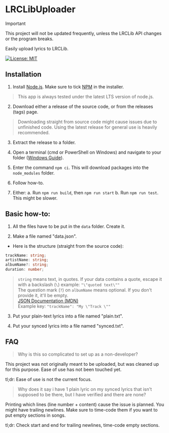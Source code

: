 # LRCLibUploader

> [!IMPORTANT]
> This project will not be updated frequently, unless the LRCLib API changes or the program breaks.

Easily upload lyrics to LRCLib.

[![License: MIT](https://img.shields.io/badge/License-MIT-yellow.svg)](https://opensource.org/licenses/MIT)

## Installation

1. Install [Node.js](https://nodejs.org/en). Make sure to tick [NPM](https://www.npmjs.com/) in the installer.
> This app is always tested under the latest LTS version of node.js.

2. Download either a release of the source code, or from the releases (tags) page.
> Downloading straight from source code might cause issues due to unfinished code. Using the latest release for general use is heavily recommended.

3. Extract the release to a folder.

4. Open a terminal (cmd or PowerShell on Windows) and navigate to your folder ([Windows Guide](https://www.digitalcitizen.life/command-prompt-how-use-basic-commands/)).

5. Enter the command `npm ci`. This will download packages into the `node_modules` folder.

6. Follow how-to.

7. Either:
  a. Run `npm run build`, then `npm run start`
  b. Run `npm run test`. This might be slower.

## Basic how-to:

1. All the files have to be put in the `data` folder. Create it.  

2. Make a file named "data.json".  

- Here is the structure (straight from the source code):

```ts
trackName: string;
artistName: string;
albumName?: string;
duration: number;
```

>`string` means text, in quotes. If your data contains a quote, escape it with a backslash (`\`)
example: `"\"quoted text\""`  
The question mark (`?`) on `albumName` means optional. If you don't provide it, it'll be empty.  
[JSON Documentation (MDN)](https://developer.mozilla.org/en-US/docs/Learn/JavaScript/Objects/JSON)  
Example key: `"trackName": "My \"Track \""`

3. Put your plain-text lyrics into a file named "plain.txt".  

4. Put your synced lyrics into a file named "synced.txt".  

## FAQ

> Why is this so complicated to set up as a non-developer?

This project was not originally meant to be uploaded, but was cleaned up for this purpose. Ease of use has not been touched yet.

tl;dr: Ease of use is not the current focus.

> Why does it say i have 1 plain lyric on my synced lyrics that isn't supposed to be there, but I have verified and there are none?

Printing which lines (line number + content) cause the issue is planned. You might have trailing newlines. Make sure to time-code them if you want to put empty sections in songs.

tl;dr: Check start and end for trailing newlines, time-code empty sections.